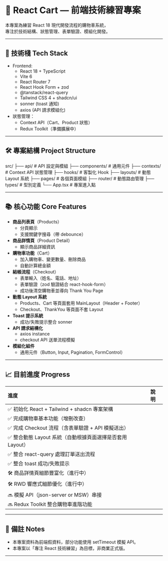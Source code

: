 # 🛒 React Cart — 前端技術練習專案

本專案為練習 React 18 現代開發流程的購物車系統，  
專注於技術結構、狀態管理、表單驗證、模組化開發。

---

## 🚀 技術棧 Tech Stack

- Frontend:
  - React 18 + TypeScript
  - Vite 6
  - React Router 7
  - React Hook Form + zod
  - @tanstack/react-query
  - Tailwind CSS 4 + shadcn/ui
  - sonner (toast 通知)
  - axios (API 請求模組化)
- 狀態管理：
  - Context API（Cart、Product 狀態）
  - Redux Toolkit（準備擴展中）

---

## 🛠️ 專案結構 Project Structure
src/
├── api/            # API 設定與模組
├── components/     # 通用元件
├── contexts/       # Context API 狀態管理
├── hooks/          # 客製化 Hook
├── layouts/        # 動態 Layout 系統
├── pages/          # 各個頁面模組
├── router/         # 動態路由管理
├── types/          # 型別定義
└── App.tsx         # 專案進入點

---

## 📚 核心功能 Core Features

- **商品列表頁**（Products）
  - 分頁顯示
  - 支援關鍵字搜尋（帶 debounce）
- **商品詳情頁**（Product Detail）
  - 顯示商品詳細資訊
- **購物車功能**（Cart）
  - 加入購物車、變更數量、刪除商品
  - 自動計算總金額
- **結帳流程**（Checkout）
  - 表單輸入（姓名、電話、地址）
  - 表單驗證（zod 驗證結合 react-hook-form）
  - 成功後清空購物車並導向 Thank You Page
- **動態 Layout 系統**
  - Products、Cart 等頁面套用 MainLayout（Header + Footer）
  - Checkout、ThankYou 等頁面不套 Layout
- **Toast 提示系統**
  - 成功/失敗提示整合 sonner
- **API 請求結構化**
  - axios instance
  - checkout API 送單流程模擬
- **模組化組件**
  - 通用元件（Button, Input, Pagination, FormControl）

---

## 📈 目前進度 Progress

| 進度 | 說明 |
|:---|:---|
| ✅ 初始化 React + Tailwind + shadcn 專案架構 |
| ✅ 完成購物車基本功能（增刪改查） |
| ✅ 完成 Checkout 流程（含表單驗證 + API 模擬送出） |
| ✅ 整合動態 Layout 系統（自動根據頁面選擇是否套用 Layout） |
| ✅ 整合 react-query 處理訂單送出流程 |
| ✅ 整合 toast 成功/失敗提示 |
| 🛠️ 商品詳情頁細節豐富化（進行中） |
| 🛠️ RWD 響應式細節優化（進行中） |
| 🔜 模擬 API（json-server or MSW）串接 |
| 🔜 Redux Toolkit 整合購物車進階功能 |

---

## 📢 備註 Notes

- 本專案資料為前端假資料，部分功能使用 setTimeout 模擬 API。
- 本專案以「專注 React 技術練習」為目標，非商業正式版。

---